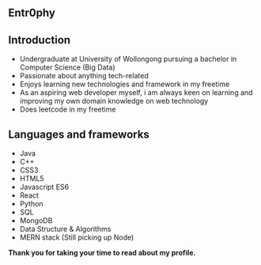 ## Entr0phy

## Introduction
- Undergraduate at University of Wollongong pursuing a bachelor in Computer Science (Big Data)
- Passionate about anything tech-related
- Enjoys learning new technologies and framework in my freetime
- As an aspiring web developer myself, i am always keen on learning and improving my own domain knowledge on web technology
- Does leetcode in my freetime 

## Languages and frameworks 
- Java
- C++
- CSS3 
- HTML5
- Javascript ES6
- React
- Python
- SQL
- MongoDB
- Data Structure & Algorithms
- MERN stack (Still picking up Node)

**Thank you for taking your time to read about my profile.**



<!---
Entr0phy/Entr0phy is a ✨ special ✨ repository because its `README.md` (this file) appears on your GitHub profile.
You can click the Preview link to take a look at your changes.
--->
